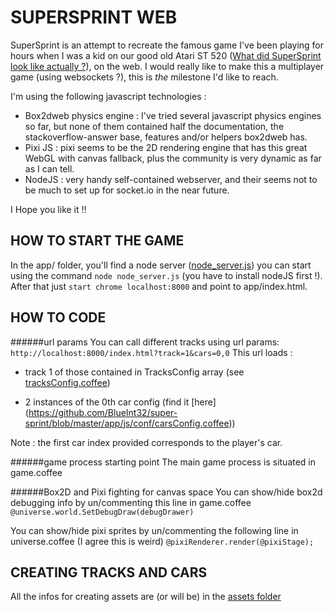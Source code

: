 SUPERSPRINT WEB
===============
SuperSprint is an attempt to recreate the famous game I've been playing for hours when I was a kid on our good old Atari ST 520 ([What did SuperSprint look like actually ?](https://www.youtube.com/watch?v=RdVAUCpVv4o)), on the web. I would really like to make this a multiplayer game (using websockets ?), this is _the_ milestone I'd like to reach.

I'm using the following javascript technologies  : 
 - Box2dweb physics engine : I've tried several javascript physics engines so far, but none of them contained half the documentation, the stackoverflow-answer base, features and/or helpers box2dweb has. 
 - Pixi JS : pixi seems to be the 2D rendering engine that has this great WebGL with canvas fallback, plus the community is very dynamic as far as I can tell.
 - NodeJS : very handy self-contained webserver, and their seems not to be much to set up for socket.io in the near future.

I Hope you like it !! 
  
 
HOW TO START THE GAME
---------------------
In the app/ folder, you'll find a node server ([node_server.js](https://github.com/BlueInt32/super-sprint/blob/master/app/node_server.js)) you can start using the command `node node_server.js` (you have to install nodeJS first !). After that just `start chrome localhost:8000` and point to app/index.html.

HOW TO CODE
---------------------

######url params
You can call different tracks using url params: 
`http://localhost:8000/index.html?track=1&cars=0,0`
This url loads : 
- track 1 of those contained in TracksConfig array (see [tracksConfig.coffee](https://github.com/BlueInt32/super-sprint/blob/master/app/js/conf/tracksConfig.coffee))

- 2 instances of the 0th car config (find it [here] (https://github.com/BlueInt32/super-sprint/blob/master/app/js/conf/carsConfig.coffee))

Note : the first car index provided corresponds to the player's car. 

######game process starting point
The main game process is situated in game.coffee

######Box2D and Pixi fighting for canvas space
You can  show/hide box2d debugging info by un/commenting this line in game.coffee
`@universe.world.SetDebugDraw(debugDrawer)`

You can show/hide pixi sprites by un/commenting the following line in universe.coffee (I agree this is weird)
`@pixiRenderer.render(@pixiStage);`

CREATING TRACKS AND CARS
------------------------
All the infos for creating assets are (or will be) in the [assets folder](https://github.com/BlueInt32/super-sprint/tree/master/app/assets)